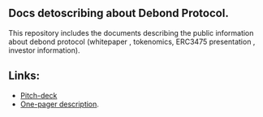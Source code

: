 ## Docs detoscribing about Debond Protocol. 


This repository includes the documents describing the public information about debond protocol (whitepaper , tokenomics, ERC3475 presentation , investor information).

## Links:
- [Pitch-deck](https://shorturl.at/ozBT1)
- [One-pager description](https://shorturl.at/lqHQ2).